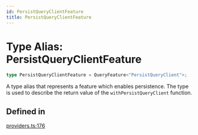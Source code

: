 ```yaml
---
id: PersistQueryClientFeature
title: PersistQueryClientFeature
---
```


# Type Alias: PersistQueryClientFeature

```ts
type PersistQueryClientFeature = QueryFeature<"PersistQueryClient">;
```

A type alias that represents a feature which enables persistence.
The type is used to describe the return value of the `withPersistQueryClient` function.

## Defined in

[providers.ts:176](https://github.com/TanStack/query/blob/main/packages/angular-query-experimental/src/providers.ts#L176)
